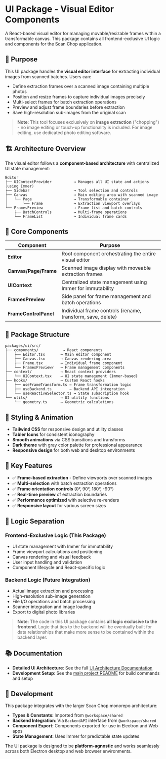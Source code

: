 # UI Package - Visual Editor Components

A React-based visual editor for managing movable/resizable frames within a transformable canvas. This package contains all frontend-exclusive UI logic and components for the Scan Chop application.

## 🎯 Purpose

This UI package handles the **visual editor interface** for extracting individual images from scanned batches. Users can:
- Define extraction frames over a scanned image containing multiple photos
- Position and resize frames to capture individual images precisely
- Multi-select frames for batch extraction operations
- Preview and adjust frame boundaries before extraction
- Save high-resolution sub-images from the original scan

> **Note**: This tool focuses exclusively on **image extraction** ("chopping") - no image editing or touch-up functionality is included. For image editing, use dedicated photo editing software.

## 🏗️ Architecture Overview

The visual editor follows a **component-based architecture** with centralized UI state management:

```
Editor
├── UIContextProvider          → Manages all UI state and actions (using Immer)
├── Sidebar                    → Tool selection and controls
├── Canvas                     → Main editing area with scanned image
│   └── Page                   → Transformable container
│       └── Frame              → Extraction viewport overlays
└── FramesPreview              → Frame list and batch controls
    ├── BatchControls          → Multi-frame operations
    └── FrameList              → Individual frame cards
```

## 🧱 Core Components

| Component | Purpose |
|-----------|---------|
| **Editor** | Root component orchestrating the entire visual editor |
| **Canvas/Page/Frame** | Scanned image display with moveable extraction frames |
| **UIContext** | Centralized state management using Immer for immutability |
| **FramesPreview** | Side panel for frame management and batch operations |
| **FrameControlPanel** | Individual frame controls (rename, transform, save, delete) |

## 📁 Package Structure

```
packages/ui/src/
├── components/           → React components
│   ├── Editor.tsx       → Main editor component
│   ├── Canvas.tsx       → Canvas rendering area
│   ├── Frame.tsx        → Individual frame component
│   └── FramesPreview/   → Frame management components
├── context/             → React context providers
│   └── UIContext.tsx    → UI state management (Immer-based)
├── hooks/               → Custom React hooks
│   ├── useFrameTransform.ts → Frame transformation logic
│   ├── useBackend.ts        → Backend API integration
│   └── useReactiveSelector.ts → State subscription hook
└── utils/               → UI utility functions
    └── geometry.ts      → Geometric calculations
```

## 🎨 Styling & Animation

- **Tailwind CSS** for responsive design and utility classes
- **Tabler Icons** for consistent iconography
- **Smooth animations** via CSS transitions and transforms
- **Dark theme** with gray color palette for professional appearance
- **Responsive design** for both web and desktop environments

## 🔧 Key Features

- ✅ **Frame-based extraction** - Define viewports over scanned images
- ✅ **Multi-selection** with batch extraction operations
- ✅ **Frame orientation controls** (0°, 90°, 180°, -90°)
- ✅ **Real-time preview** of extraction boundaries
- ✅ **Performance optimized** with selective re-renders
- ✅ **Responsive layout** for various screen sizes

## 🧠 Logic Separation

### Frontend-Exclusive Logic (This Package)
- UI state management with Immer for immutability
- Frame viewport calculations and positioning
- Canvas rendering and visual feedback
- User input handling and validation
- Component lifecycle and React-specific logic

### Backend Logic (Future Integration)
- Actual image extraction and processing
- High-resolution sub-image generation
- File I/O operations and batch processing
- Scanner integration and image loading
- Export to digital photo libraries

> **Note**: The code in this UI package contains **all logic exclusive to the frontend**. Logic that ties to the backend will be eventually built for data relationships that make more sense to be contained within the backend layer.

## 📚 Documentation

- **Detailed UI Architecture**: See the full [UI Architecture Documentation](../../docs/UI_ARCHITECTURE.md)
- **Development Setup**: See the [main project README](../../README.md#-development-commands) for build commands and setup

## 🚀 Development

This package integrates with the larger Scan Chop monorepo architecture:

- **Types & Constants**: Imported from `@workspace/shared`
- **Backend Integration**: Via `BackendAPI` interface from `@workspace/shared`
- **Component Export**: Components exported for use in Electron and Web apps
- **State Management**: Uses Immer for predictable state updates

The UI package is designed to be **platform-agnostic** and works seamlessly across both Electron desktop and web browser environments. 